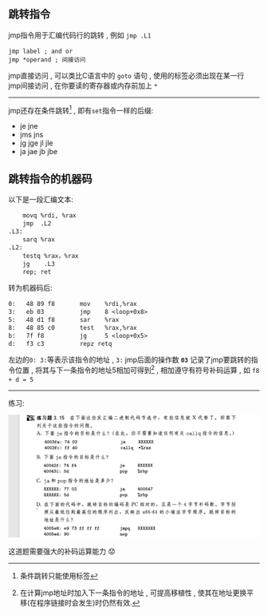 ## 跳转指令
jmp指令用于汇编代码行的跳转 , 例如 `jmp .L1`
```
jmp label ; and or
jmp *operand ; 间接访问
```
jmp直接访问 , 可以类比C语言中的 `goto` 语句 , 使用的标签必须出现在某一行  
jmp间接访问 , 在你要读的寄存器或内存前加上 ` * `  

---

jmp还存在条件跳转[^1] , 即有` set `指令一样的后缀:
- je jne
- jms jns
- jg jge jl jle
- ja jae jb jbe  
[^1]:条件跳转只能使用标签  

## 跳转指令的机器码
以下是一段汇编文本:
```
    movq %rdi, %rax
    jmp  .L2
.L3:
    sarq %rax
.L2:
    testq %rax，%rax
    jg    .L3
    rep; ret 
```
转为机器码后:
```
0:   48 89 f8       mov    %rdi,%rax
3:   eb 03          jmp    8 <loop+0x8>
5:   48 d1 f8       sar    %rax
8:   48 85 c0       test   %rax,%rax
b:   7f f8          jg     5 <loop+0x5>
d:   f3 c3          repz retq
```
左边的`0: 3:`等表示该指令的地址 , `3:` jmp后面的操作数 **`03`** 记录了jmp要跳转的指令位置 , 将其与下一条指令的地址5相加可得到[^2] , 相加遵守有符号补码运算 , 如 `f8 + d = 5` 
[^2]:在计算jmp地址时加入下一条指令的地址 , 可提高移植性 , 使其在地址更换平移(在程序链接时会发生)时仍然有效.  
---
练习:  

![3.15JMP](./picturefield/3.15.png)

这道题需要强大的补码运算能力 :worried: